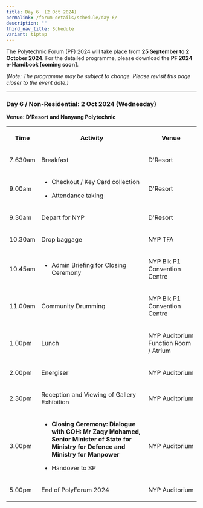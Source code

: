 ```yaml
---
title: Day 6  (2 Oct 2024)
permalink: /forum-details/schedule/day-6/
description: ""
third_nav_title: Schedule
variant: tiptap
---
```

<p>The Polytechnic Forum (PF) 2024 will take place from <strong>25 September to 2 October 2024</strong>.
For the detailed programme, please download the <strong>PF 2024 e-Handbook [coming soon]</strong>.</p>
<p><em>(Note: The programme may be subject to change. Please revisit this page closer to the event date.)</em>
</p>
<hr>
<h3><strong>Day 6 / Non-Residential: 2 Oct 2024 (Wednesday)</strong></h3>
<p><strong>Venue: D'Resort and Nanyang Polytechnic</strong>
</p>
<table style="minWidth: 75px">
<colgroup>
<col>
<col>
<col>
</colgroup>
<tbody>
<tr>
<th rowspan="1" colspan="1">
<p>Time</p>
</th>
<th rowspan="1" colspan="1">
<p>Activity</p>
</th>
<th rowspan="1" colspan="1">
<p>Venue</p>
</th>
</tr>
<tr>
<td rowspan="1" colspan="1">
<p>7.630am</p>
</td>
<td rowspan="1" colspan="1">
<p>Breakfast</p>
</td>
<td rowspan="1" colspan="1">
<p>D'Resort</p>
</td>
</tr>
<tr>
<td rowspan="1" colspan="1">
<p>9.00am</p>
</td>
<td rowspan="1" colspan="1">
<ul data-tight="true" class="tight">
<li>
<p>Checkout / Key Card collection</p>
</li>
<li>
<p>Attendance taking</p>
</li>
</ul>
</td>
<td rowspan="1" colspan="1">
<p>D'Resort</p>
</td>
</tr>
<tr>
<td rowspan="1" colspan="1">
<p>9.30am</p>
</td>
<td rowspan="1" colspan="1">
<p>Depart for NYP</p>
</td>
<td rowspan="1" colspan="1">
<p>D'Resort</p>
</td>
</tr>
<tr>
<td rowspan="1" colspan="1">
<p>10.30am</p>
</td>
<td rowspan="1" colspan="1">
<p>Drop baggage</p>
</td>
<td rowspan="1" colspan="1">
<p>NYP TFA</p>
</td>
</tr>
<tr>
<td rowspan="1" colspan="1">
<p>10.45am</p>
</td>
<td rowspan="1" colspan="1">
<ul data-tight="true" class="tight">
<li>
<p>Admin Briefing for Closing Ceremony</p>
</li>
</ul>
</td>
<td rowspan="1" colspan="1">
<p>NYP Blk P1 Convention Centre</p>
</td>
</tr>
<tr>
<td rowspan="1" colspan="1">
<p>11.00am</p>
</td>
<td rowspan="1" colspan="1">
<p>Community Drumming</p>
</td>
<td rowspan="1" colspan="1">
<p>NYP Blk P1 Convention Centre</p>
</td>
</tr>
<tr>
<td rowspan="1" colspan="1">
<p>1.00pm</p>
</td>
<td rowspan="1" colspan="1">
<p>Lunch</p>
</td>
<td rowspan="1" colspan="1">
<p>NYP Auditorium Function Room / Atrium</p>
</td>
</tr>
<tr>
<td rowspan="1" colspan="1">
<p>2.00pm</p>
</td>
<td rowspan="1" colspan="1">
<p>Energiser</p>
</td>
<td rowspan="1" colspan="1">
<p>NYP Auditorium</p>
</td>
</tr>
<tr>
<td rowspan="1" colspan="1">
<p>2.30pm</p>
</td>
<td rowspan="1" colspan="1">
<p>Reception and Viewing&nbsp;of Gallery Exhibition</p>
</td>
<td rowspan="1" colspan="1">
<p>NYP Auditorium</p>
</td>
</tr>
<tr>
<td rowspan="1" colspan="1">
<p>3.00pm</p>
</td>
<td rowspan="1" colspan="1">
<ul data-tight="true" class="tight">
<li>
<p><strong>Closing Ceremony: Dialogue with GOH: Mr Zaqy Mohamed, Senior Minister of State for Ministry for Defence and Ministry for Manpower</strong>
</p>
</li>
<li>
<p>Handover to SP
<br>
</p>
</li>
</ul>
</td>
<td rowspan="1" colspan="1">
<p>NYP Auditorium</p>
</td>
</tr>
<tr>
<td rowspan="1" colspan="1">
<p>5.00pm</p>
</td>
<td rowspan="1" colspan="1">
<p>End of PolyForum 2024</p>
</td>
<td rowspan="1" colspan="1">
<p>NYP Auditorium</p>
</td>
</tr>
</tbody>
</table>
<p></p>